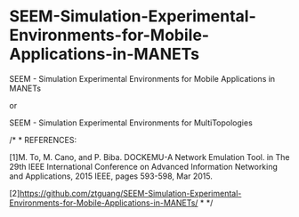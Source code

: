# SEEM-Simulation-Experimental-Environments-for-Mobile-Applications-in-MANETs

SEEM - Simulation Experimental Environments for Mobile Applications in MANETs

or

SEEM - Simulation Experimental Environments for MultiTopologies


/*
 *
REFERENCES:

[1]M. To, M. Cano, and P. Biba. DOCKEMU-A Network Emulation Tool. in The 29th IEEE International Conference on Advanced Information Networking and Applications, 2015 IEEE, pages 593-598, Mar 2015.

[2]https://github.com/ztguang/SEEM-Simulation-Experimental-Environments-for-Mobile-Applications-in-MANETs/
 *
 */
